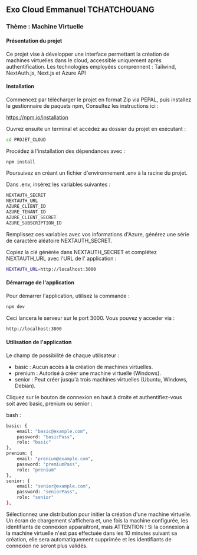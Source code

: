 ## Exo Cloud Emmanuel TCHATCHOUANG

### Thème : Machine Virtuelle

####  Présentation du projet

Ce projet vise à développer une interface permettant la création de machines virtuelles dans le cloud, accessible uniquement après authentification. Les technologies employées comprennent : Tailwind, NextAuth.js, Next.js et Azure API

####  Installation

Commencez par télécharger le projet en format Zip via PEPAL, puis installez le gestionnaire de paquets npm, Consultez les instructions ici :

https://npm.io/installation

Ouvrez ensuite un terminal et accédez au dossier du projet en exécutant :

```bash
cd PROJET_CLOUD
```

Procédez à l'installation des dépendances avec :

```bash
npm install
```

Poursuivez en créant un fichier d'environnement .env à la racine du projet.

Dans .env, insérez les variables suivantes :

```bash
NEXTAUTH_SECRET
NEXTAUTH_URL
AZURE_CLIENT_ID
AZURE_TENANT_ID
AZURE_CLIENT_SECRET
AZURE_SUBSCRIPTION_ID
```

Remplissez ces variables avec vos informations d'Azure, générez une série de caractère aléatoire NEXTAUTH_SECRET.

Copiez la clé générée dans NEXTAUTH_SECRET et complétez NEXTAUTH_URL avec l'URL de l' application :

```bash
NEXTAUTH_URL=http://localhost:3000
```

####  Démarrage de l'application

Pour démarrer l'application, utilisez la commande :

```bash
npm dev
```

Ceci lancera le serveur sur le port 3000. Vous pouvez y acceder via :

```bash
http://localhost:3000
```

####  Utilisation de l'application

 Le champ de possibilité de chaque utilisateur :

- basic : Aucun accès à la création de machines virtuelles.
- prenium : Autorisé à créer une machine virtuelle (Windows).
- senior : Peut créer jusqu'à trois machines virtuelles (Ubuntu, Windows, Debian).
 
 Cliquez sur le bouton de connexion en haut à droite et authentifiez-vous soit avec basic, prenium ou senior :

bash
:

```bash
basic: {
    email: "basic@example.com",
    password: "basicPass",
    role: "basic"
},
prenium: {
    email: "prenium@example.com",
    password: "premiumPass",
    role: "prenium"
},
senior: {
    email: "senior@example.com",
    password: "seniorPass",
    role: "senior"
},
```

Sélectionnez une distribution pour initier la création d'une machine virtuelle. Un écran de chargement s'affichera et, une fois la machine configurée, les identifiants de connexion apparaîtront, mais ATTENTION ! Si la connexion à la machine virtuelle n'est pas effectuée dans les 10 minutes suivant sa création, elle sera automatiquement supprimée et les identifiants de connexion ne seront plus validés.